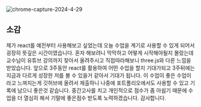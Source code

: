 ![chrome-capture-2024-4-29](https://github.com/wonder21c/computer-graphic/assets/50861700/2859e346-a178-4f7e-ae27-3389d41494ef)

## 소감
제가 react를 예전부터 사용해보고 싶었는데 오늘 수업을 계기로 사용할 수 있게 되어서 굉장히 뜻깊은 시간이였습니다. 혼자 해보려니 막막하고 어떻게 시작해야될지 몰랐는데 교수님이
유튜브 강의까지 찾아서 올려주시고 직접따라해보니 three.js와 다른 느낌을 받았습니다.
앞으로 3주동안 react를 활용하여 어떤 수업을 할지 기대가되고 3주뒤에는 지금과 다르게 성장한 저를 볼 수 있을거 같아서 기대가 됩니다. 
이 수업이 좋은 수업이라고 느껴지는게 깃허브에 올려서 제출하니 나중에 포트폴리오에서도 사용할 수 있고 기록에 남으니 좋은것 같습니다.
중간고사를 치고 개인적으로 점수가 좀 아쉽기 때문에 수업을 더 열심히 해서 기말에 좋은점수 받도록 노력하겠습니다. 감사합니다.
